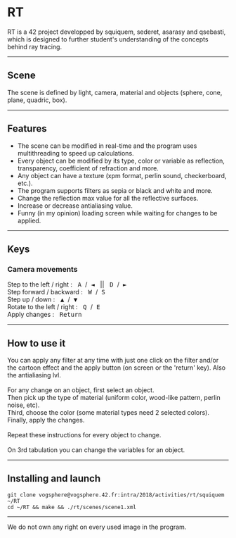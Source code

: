 # RT

RT is a 42 project developped by squiquem, sederet, asarasy and qsebasti, which is designed to further student's understanding of the concepts behind ray tracing.
____
## Scene

The scene is defined by light, camera, material and objects (sphere, cone, plane, quadric, box).<br/>
____
## Features

- The scene can be modified in real-time and the program uses multithreading to speed up calculations.<br/>
- Every object can be modified by its type, color or variable as reflection, transparency, coefficient of refraction and more.<br />
- Any object can have a texture (xpm format, perlin sound, checkerboard, etc.).<br/>
- The program supports filters as sepia or black and white and more.<br/>
- Change the reflection max value for all the reflective surfaces.<br/>
- Increase or decrease antialiasing value.<br/>
- Funny (in my opinion) loading screen while waiting for changes to be applied.<br/>
____
## Keys

### Camera movements

Step to the left / right :   <td align="right"><kbd>&nbsp;A&nbsp;</kbd>/<kbd>&nbsp;◄&nbsp;</kbd> || <kbd>&nbsp;D&nbsp;</kbd>/<kbd>&nbsp;►&nbsp;</kbd></td><br/>
Step forward / backward :   <td align="right"><kbd>&nbsp;W&nbsp;</kbd>/<kbd>&nbsp;S&nbsp;</kbd></td><br/>
Step up / down :    <kbd>&nbsp;▲&nbsp;</kbd>/<kbd>&nbsp;▼&nbsp;</kbd><br/>
Rotate to the left / right : <kbd>&nbsp;Q&nbsp;</kbd>/<kbd>&nbsp;E&nbsp;</kbd><br/>
Apply changes : <kbd>&nbsp;Return&nbsp;</kbd>
____

## How to use it

You can apply any filter at any time with just one click on the filter and/or the cartoon effect and the apply button (on screen or the 'return' key). Also the antialiasing lvl.<br/>
<br/>
For any change on an object, first select an object.<br/>
Then pick up the type of material (uniform color, wood-like pattern, perlin noise, etc).<br/>
Third, choose the color (some material types need 2 selected colors).<br/>
Finally, apply the changes.<br/>
<br/>
Repeat these instructions for every object to change.<br/>
<br/>
On 3rd tabulation you can change the variables for an object.
____
## Installing and launch

    git clone vogsphere@vogsphere.42.fr:intra/2018/activities/rt/squiquem ~/RT
    cd ~/RT && make && ./rt/scenes/scene1.xml

____
We do not own any right on every used image in the program.